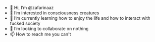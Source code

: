- 👋 Hi, I’m @zafarinaaz
- 👀 I’m interested in consciousness creatures
- 🌱 I’m currently learning how to enjoy the life and how to interact with fucked society
- 💞️ I’m looking to collaborate on nothing
- 📫 How to reach me you can't

<!---
zafarinaaz/zafarinaaz is a ✨ special ✨ repository because its `README.md` (this file) appears on your GitHub profile.
You can click the Preview link to take a look at your changes.
--->
